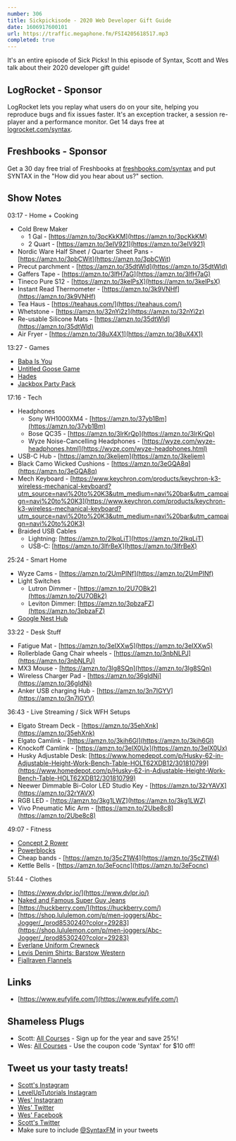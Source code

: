 ```yaml
---
number: 306
title: Sickpickisode - 2020 Web Developer Gift Guide
date: 1606917600101
url: https://traffic.megaphone.fm/FSI4205618517.mp3
completed: true
---
```


It's an entire episode of Sick Picks! In this episode of Syntax, Scott and Wes talk about their 2020 developer gift guide!

## LogRocket - Sponsor
LogRocket lets you replay what users do on your site, helping you reproduce bugs and fix issues faster. It's an exception tracker, a session re-player and a performance monitor. Get 14 days free at [logrocket.com/syntax](https://logrocket.com/syntax).

## Freshbooks - Sponsor
Get a 30 day free trial of Freshbooks at [freshbooks.com/syntax](https://freshbooks.com/syntax) and put SYNTAX in the "How did you hear about us?" section.

## Show Notes
03:17 - Home + Cooking
* Cold Brew Maker 
  * 1 Gal - [https://amzn.to/3pcKkKM](https://amzn.to/3pcKkKM)
  * 2 Quart - [https://amzn.to/3eIV921](https://amzn.to/3eIV921)
* Nordic Ware Half Sheet / Quarter Sheet Pans - [https://amzn.to/3pbCWit](https://amzn.to/3pbCWit)
* Precut parchment - [https://amzn.to/35dtWld](https://amzn.to/35dtWld)
* Gaffers Tape - [https://amzn.to/3lfH7aG](https://amzn.to/3lfH7aG)
* Tineco Pure S12 - [https://amzn.to/3kelPsX](https://amzn.to/3kelPsX)
* Instant Read Thermometer - [https://amzn.to/3k9VNHf](https://amzn.to/3k9VNHf)
* Tea Haus - [https://teahaus.com/](https://teahaus.com/)
* Whetstone - [https://amzn.to/32nYi2z](https://amzn.to/32nYi2z)
* Re-usable Silicone Mats - [https://amzn.to/35dtWld](https://amzn.to/35dtWld)
* Air Fryer - [https://amzn.to/38uX4X1](https://amzn.to/38uX4X1)

13:27 - Games
* [Baba Is You](https://store.steampowered.com/app/736260/Baba_Is_You/)
* [Untitled Goose Game](https://goose.game/)
* [Hades](https://www.supergiantgames.com/games/hades/)
* [Jackbox Party Pack](https://www.jackboxgames.com/party-pack/) 

17:16 - Tech
* Headphones
  * Sony WH1000XM4 - [https://amzn.to/37yb1Bm](https://amzn.to/37yb1Bm)
  * Bose QC35 - [https://amzn.to/3lrKrQp](https://amzn.to/3lrKrQp)
  * Wyze Noise-Cancelling Headphones - [https://wyze.com/wyze-headphones.html](https://wyze.com/wyze-headphones.html)
* USB-C Hub - [https://amzn.to/3keljem](https://amzn.to/3keljem)
* Black Camo Wicked Cushions - [https://amzn.to/3eGQA8q](https://amzn.to/3eGQA8q)
* Mech Keyboard - [https://www.keychron.com/products/keychron-k3-wireless-mechanical-keyboard?utm_source=navi%20to%20K3&utm_medium=navi%20bar&utm_campaign=navi%20to%20K3](https://www.keychron.com/products/keychron-k3-wireless-mechanical-keyboard?utm_source=navi%20to%20K3&utm_medium=navi%20bar&utm_campaign=navi%20to%20K3)
* Braided USB Cables
  * Lightning: [https://amzn.to/2IkqLiT](https://amzn.to/2IkqLiT)
  * USB-C:  [https://amzn.to/3lfrBeX](https://amzn.to/3lfrBeX)

25:24 - Smart Home
* Wyze Cams - [https://amzn.to/2UmPINf](https://amzn.to/2UmPINf)
* Light Switches
  * Lutron Dimmer - [https://amzn.to/2U7OBk2](https://amzn.to/2U7OBk2)
  * Leviton Dimmer: [https://amzn.to/3pbzaFZ](https://amzn.to/3pbzaFZ)
* [Google Nest Hub](https://store.google.com/us/product/google_nest_hub)

33:22 - Desk Stuff
* Fatigue Mat - [https://amzn.to/3eIXXw5](https://amzn.to/3eIXXw5)
* Rollerblade Gang Chair wheels - [https://amzn.to/3nbNLPJ](https://amzn.to/3nbNLPJ)
* MX3 Mouse - [https://amzn.to/3lg8SQn](https://amzn.to/3lg8SQn)
* Wireless Charger Pad - [https://amzn.to/36gIdNj](https://amzn.to/36gIdNj)
* Anker USB charging Hub - [https://amzn.to/3n7IGYV](https://amzn.to/3n7IGYV)

36:43 - Live Streaming / Sick WFH Setups
* Elgato Stream Deck - [https://amzn.to/35ehXnk](https://amzn.to/35ehXnk)
* Elgato Camlink - [https://amzn.to/3kih6Gl](https://amzn.to/3kih6Gl)
* Knockoff Camlink - [https://amzn.to/3eIX0Ux](https://amzn.to/3eIX0Ux)
* Husky Adjustable Desk: [https://www.homedepot.com/p/Husky-62-in-Adjustable-Height-Work-Bench-Table-HOLT62XDB12/301810799](https://www.homedepot.com/p/Husky-62-in-Adjustable-Height-Work-Bench-Table-HOLT62XDB12/301810799) 
* Neewer Dimmable Bi-Color LED Studio Key - [https://amzn.to/32rYAVX](https://amzn.to/32rYAVX)
* RGB LED - [https://amzn.to/3kg1LWZ](https://amzn.to/3kg1LWZ) 
* Vivo Pneumatic Mic Arm - [https://amzn.to/2Ube8c8](https://amzn.to/2Ube8c8)

49:07 - Fitness
* [Concept 2 Rower](https://www.roguefitness.com/black-concept-2-model-d-rower-pm5) 
* [Powerblocks](https://powerblock.com/)
* Cheap bands - [https://amzn.to/35cZ1W4](https://amzn.to/35cZ1W4)
* Kettle Bells - [https://amzn.to/3eFocnc](https://amzn.to/3eFocnc)

51:44 - Clothes
* [https://www.dvlpr.io/](https://www.dvlpr.io/)
* [Naked and Famous Super Guy Jeans](https://www.nakedandfamousdenim.com/)
* [https://huckberry.com/](https://huckberry.com/)
* [https://shop.lululemon.com/p/men-joggers/Abc-Jogger/_/prod8530240?color=29283](https://shop.lululemon.com/p/men-joggers/Abc-Jogger/_/prod8530240?color=29283)
* [Everlane Uniform Crewneck](https://www.everlane.com/)
* [Levis Denim Shirts: Barstow Western](https://www.levi.com/US/en_US/apparel/clothing/tops/barstow-western-shirt/p/658160116)
* [Fjallraven Flannels](https://fjallraven.ca/collections/flannel-shirts)

## Links
* [https://www.eufylife.com/](https://www.eufylife.com/)

## Shameless Plugs
* Scott: [All Courses](https://www.leveluptutorials.com/pro) - Sign up for the year and save 25%!
* Wes: [All Courses](https://wesbos.com/courses/) - Use the coupon code 'Syntax' for $10 off!

## Tweet us your tasty treats!
* [Scott's Instagram](https://www.instagram.com/stolinski/)
* [LevelUpTutorials Instagram](https://www.instagram.com/LevelUpTutorials/)
* [Wes' Instagram](https://www.instagram.com/wesbos/)
* [Wes' Twitter](https://twitter.com/wesbos)
* [Wes' Facebook](https://www.facebook.com/wesbos.developer)
* [Scott's Twitter](https://twitter.com/stolinski)
* Make sure to include [@SyntaxFM](https://twitter.com/SyntaxFM) in your tweets
